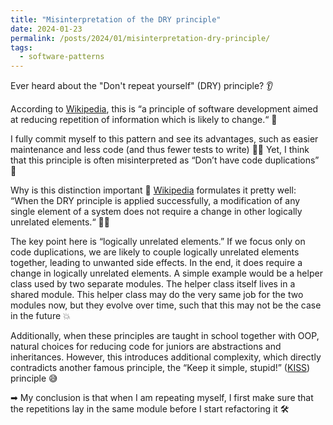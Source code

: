 ```yaml
---
title: "Misinterpretation of the DRY principle"
date: 2024-01-23
permalink: /posts/2024/01/misinterpretation-dry-principle/
tags:
  - software-patterns
---
```


Ever heard about the "Don't repeat yourself" (DRY) principle? 👂

According to [Wikipedia](https://en.wikipedia.org/wiki/Don%27t_repeat_yourself), this is “a principle of software development aimed at reducing repetition of information which is likely to change.“ 🔄

I fully commit myself to this pattern and see its advantages, such as easier maintenance and less code (and thus fewer tests to write) 👨‍💻 Yet, I think that this principle is often misinterpreted as “Don’t have code duplications” 🤔

Why is this distinction important 🤨 [Wikipedia](https://en.wikipedia.org/wiki/Don%27t_repeat_yourself) formulates it pretty well: “When the DRY principle is applied successfully, a modification of any single element of a system does not require a change in other logically unrelated elements.“ 🕵‍♀️

The key point here is “logically unrelated elements.” If we focus only on code duplications, we are likely to couple logically unrelated elements together, leading to unwanted side effects. In the end, it does require a change in logically unrelated elements. A simple example would be a helper class used by two separate modules. The helper class itself lives in a shared module. This helper class may do the very same job for the two modules now, but they evolve over time, such that this may not be the case in the future 💥

Additionally, when these principles are taught in school together with OOP, natural choices for reducing code for juniors are abstractions and inheritances. However, this introduces additional complexity, which directly contradicts another famous principle, the “Keep it simple, stupid!” ([KISS](https://en.wikipedia.org/wiki/KISS_principle)) principle 😅

➡ My conclusion is that when I am repeating myself, I first make sure that the repetitions lay in the same module before I start refactoring it 🛠️